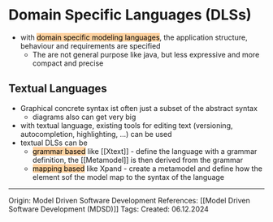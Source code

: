 # Domain Specific Languages (DLSs)

- with <mark style="background: #FFB86CA6;">domain specific modeling languages</mark>, the application structure, behaviour and requirements are specified
	- The are not general purpose like java, but less expressive and more compact and precise

## Textual Languages

- Graphical concrete syntax ist often just a subset of the abstract syntax
	- diagrams also can get very big
- with textual language, existing tools for editing text (versioning, autocompletion, highlighting, ...) can be used
- textual DLSs can be 
	- <mark style="background: #FFB86CA6;">grammar based</mark> like [[Xtext]] - define the language with a grammar definition, the [[Metamodel]] is then derived from the grammar
	- <mark style="background: #FFB86CA6;">mapping based</mark> like Xpand - create a metamodel and define how the element sof the model map to the syntax of the language 

---

Origin: Model Driven Software Development
References: [[Model Driven Software Development (MDSD)]]
Tags: 
Created: 06.12.2024

